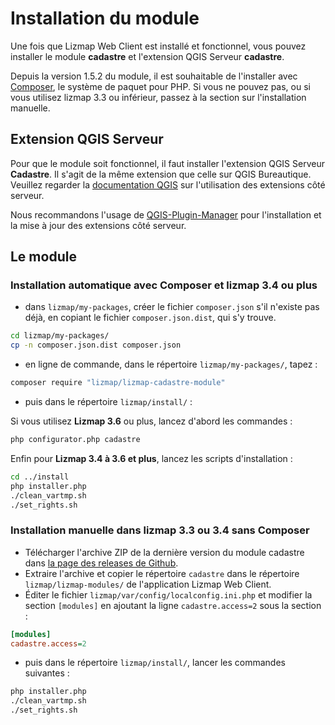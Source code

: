 # Installation du module

Une fois que Lizmap Web Client est installé et fonctionnel, vous pouvez installer le module **cadastre** et
l'extension QGIS Serveur **cadastre**.

Depuis la version 1.5.2 du module, il est souhaitable de l'installer avec [Composer](https://getcomposer.org),
le système de paquet pour PHP. Si vous ne pouvez pas, ou si vous utilisez
lizmap 3.3 ou inférieur, passez à la section sur l'installation manuelle.

## Extension QGIS Serveur

Pour que le module soit fonctionnel, il faut installer l'extension QGIS Serveur **Cadastre**.
Il s'agit de la même extension que celle sur QGIS Bureautique. Veuillez regarder la
[documentation QGIS](https://docs.qgis.org/3.16/en/docs/server_manual/plugins.html) sur l'utilisation des extensions côté
serveur.

Nous recommandons l'usage de [QGIS-Plugin-Manager](https://pypi.org/project/qgis-plugin-manager/) pour l'installation et
la mise à jour des extensions côté serveur.

## Le module

### Installation automatique avec Composer et lizmap 3.4 ou plus

* dans `lizmap/my-packages`, créer le fichier `composer.json` s'il n'existe pas
  déjà, en copiant le fichier `composer.json.dist`, qui s'y trouve.

```bash
cd lizmap/my-packages/
cp -n composer.json.dist composer.json
```

* en ligne de commande, dans le répertoire `lizmap/my-packages/`, tapez :

```bash
composer require "lizmap/lizmap-cadastre-module"
```

* puis dans le répertoire `lizmap/install/` :

Si vous utilisez **Lizmap 3.6** ou plus, lancez d'abord les commandes :


```bash
php configurator.php cadastre
```

Enfin pour **Lizmap 3.4 à 3.6 et plus**, lancez les scripts d'installation :

```bash
cd ../install
php installer.php
./clean_vartmp.sh
./set_rights.sh
```

### Installation manuelle dans lizmap 3.3 ou 3.4 sans Composer

* Télécharger l'archive ZIP de la dernière version du module cadastre dans
  [la page des releases de Github](https://github.com/3liz/lizmap-cadastre-module/releases).
* Extraire l'archive et copier le répertoire `cadastre` dans le répertoire `lizmap/lizmap-modules/` de l'application
  Lizmap Web Client.
* Éditer le fichier `lizmap/var/config/localconfig.ini.php` et modifier la section `[modules]` en ajoutant la ligne
  `cadastre.access=2` sous la section :

```ini
[modules]
cadastre.access=2
```

* puis dans le répertoire `lizmap/install/`, lancer les commandes suivantes :

```bash
php installer.php
./clean_vartmp.sh
./set_rights.sh
```

